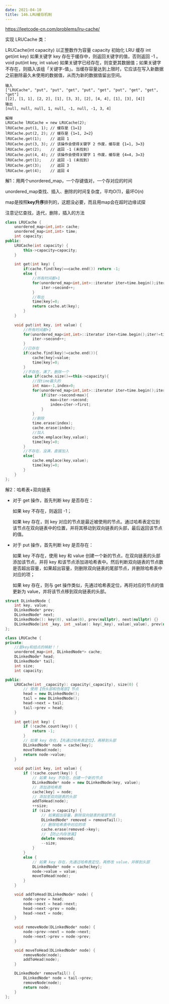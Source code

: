 ```yaml
---
date: 2021-04-10
title: 146.LRU缓存机制
---
```


<https://leetcode-cn.com/problems/lru-cache/>

实现 LRUCache 类：

LRUCache(int capacity) 以正整数作为容量 capacity 初始化 LRU 缓存
int get(int key) 如果关键字 key 存在于缓存中，则返回关键字的值，否则返回 -1 。
void put(int key, int value) 如果关键字已经存在，则变更其数据值；如果关键字不存在，则插入该组「关键字-值」。当缓存容量达到上限时，它应该在写入新数据之前删除最久未使用的数据值，从而为新的数据值留出空间。

```
输入
["LRUCache", "put", "put", "get", "put", "get", "put", "get", "get", "get"]
[[2], [1, 1], [2, 2], [1], [3, 3], [2], [4, 4], [1], [3], [4]]
输出
[null, null, null, 1, null, -1, null, -1, 3, 4]

解释
LRUCache lRUCache = new LRUCache(2);
lRUCache.put(1, 1); // 缓存是 {1=1}
lRUCache.put(2, 2); // 缓存是 {1=1, 2=2}
lRUCache.get(1);    // 返回 1
lRUCache.put(3, 3); // 该操作会使得关键字 2 作废，缓存是 {1=1, 3=3}
lRUCache.get(2);    // 返回 -1 (未找到)
lRUCache.put(4, 4); // 该操作会使得关键字 1 作废，缓存是 {4=4, 3=3}
lRUCache.get(1);    // 返回 -1 (未找到)
lRUCache.get(3);    // 返回 3
lRUCache.get(4);    // 返回 4
```

解1：用两个unordered_map，一个存键值对，一个存对应的时间

unordered_map查找、插入、删除的时间复杂度，平均O(1)，最坏O(n)

map是按照**key升序**排列的，这题没必要，而且用map会在超时边缘试探

注意记忆查找，迭代，删除，插入的方法

```c++
class LRUCache {
    unordered_map<int,int> cache;
    unordered_map<int,int> time;
    int capacity;
public:
    LRUCache(int capacity) {
        this->capacity=capacity;
    }
    
    int get(int key) {
        if(cache.find(key)==cache.end()) return -1;
        else {
            //所有时间都+1
            for(unordered_map<int,int>::iterator iter=time.begin();iter!=time.end();iter++){
                iter->second++;
            }
            //取出
            time[key]=0;
            return cache.at(key);
        }
    }
    
    void put(int key, int value) {
        //所有时间都+1
        for(unordered_map<int,int>::iterator iter=time.begin();iter!=time.end();iter++){
            iter->second++;
        }
        //已存在
        if(cache.find(key)!=cache.end()){
            cache[key]=value;
            time[key]=0;
        }
        //不存在，满了，删除一个
        else if(cache.size()==this->capacity){
            //找time最久的
            int max=-1,index=0;
            for(unordered_map<int,int>::iterator iter=time.begin();iter!=time.end();iter++){
                if(iter->second>max){
                    max=iter->second;
                    index=iter->first;
                }
            }
            //删除
            time.erase(index);
            cache.erase(index);
            //加入
            cache.emplace(key,value);  
            time[key]=0;
        }
        //不存在，没满，直接加入
        else{          
            cache.emplace(key,value);  
            time[key]=0;
        } 
    }
};
```

解2：哈希表+双向链表

- 对于 get 操作，首先判断 key 是否存在：

  如果 key 不存在，则返回 -1；

  如果 key 存在，则 key 对应的节点是最近被使用的节点。通过哈希表定位到该节点在双向链表中的位置，并将其移动到双向链表的头部，最后返回该节点的值。

- 对于 put 操作，首先判断 key 是否存在：

  如果 key 不存在，使用 key 和 value 创建一个新的节点，在双向链表的头部添加该节点，并将 key 和该节点添加进哈希表中。然后判断双向链表的节点数是否超出容量，如果超出容量，则删除双向链表的尾部节点，并删除哈希表中对应的项；

  如果 key 存在，则与 get 操作类似，先通过哈希表定位，再将对应的节点的值更新为 value，并将该节点移到双向链表的头部。

```c++
struct DLinkedNode {
    int key, value;
    DLinkedNode* prev;
    DLinkedNode* next;
    DLinkedNode(): key(0), value(0), prev(nullptr), next(nullptr) {}
    DLinkedNode(int _key, int _value): key(_key), value(_value), prev(nullptr), next(nullptr) {}
};

class LRUCache {
private:
    //是key和结点的映射！！
    unordered_map<int, DLinkedNode*> cache;
    DLinkedNode* head;
    DLinkedNode* tail;
    int size;
    int capacity;

public:
    LRUCache(int _capacity): capacity(_capacity), size(0) {
        // 使用【伪头部和伪尾部】节点
        head = new DLinkedNode();
        tail = new DLinkedNode();
        head->next = tail;
        tail->prev = head;
    }
    
    int get(int key) {
        if (!cache.count(key)) {
            return -1;
        }
        // 如果 key 存在，【先通过哈希表定位】，再移到头部
        DLinkedNode* node = cache[key];
        moveToHead(node);
        return node->value;
    }
    
    void put(int key, int value) {
        if (!cache.count(key)) {
            // 如果 key 不存在，创建一个新的节点
            DLinkedNode* node = new DLinkedNode(key, value);
            // 添加进哈希表
            cache[key] = node;
            // 添加至双向链表的头部
            addToHead(node);
            ++size;
            if (size > capacity) {
                // 如果超出容量，删除双向链表的尾部节点
                DLinkedNode* removed = removeTail();
                // 删除哈希表中对应的项
                cache.erase(removed->key);
                // 【防止内存泄漏】
                delete removed;
                --size;
            }
        }
        else {
            // 如果 key 存在，先通过哈希表定位，再修改 value，并移到头部
            DLinkedNode* node = cache[key];
            node->value = value;
            moveToHead(node);
        }
    }

    void addToHead(DLinkedNode* node) {
        node->prev = head;
        node->next = head->next;
        head->next->prev = node;
        head->next = node;
    }
    
    void removeNode(DLinkedNode* node) {
        node->prev->next = node->next;
        node->next->prev = node->prev;
    }

    void moveToHead(DLinkedNode* node) {
        removeNode(node);
        addToHead(node);
    }

    DLinkedNode* removeTail() {
        DLinkedNode* node = tail->prev;
        removeNode(node);
        return node;
    }
};
```

